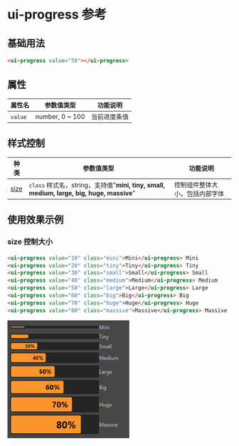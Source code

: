 # ui-progress 参考

## 基础用法

```html
<ui-progress value="50"></ui-progress>
```

## 属性
属性名  | 参数值类型 | 功能说明
------|--------------|-------------  
`value`| number, 0 ~ 100| 当前进度条值

## 样式控制
种类              | 参数值类型 | 功能说明
----------------|-----------|-------------
[size](#size-控制大小)      | `class` 样式名，string，支持值"**mini, tiny, small, medium, large, big, huge, massive**" | 控制组件整体大小，包括内部字体

## 使用效果示例

### size 控制大小
```html
<ui-progress value="10" class="mini">Mini</ui-progress> Mini
<ui-progress value="20" class="tiny">Tiny</ui-progress> Tiny
<ui-progress value="30" class="small">Small</ui-progress> Small
<ui-progress value="40" class="medium">Medium</ui-progress> Medium
<ui-progress value="50" class="large">Large</ui-progress> Large
<ui-progress value="60" class="big">Big</ui-progress> Big
<ui-progress value="70" class="huge">Huge</ui-progress> Huge
<ui-progress value="80" class="massive">Massive</ui-progress> Massive
```
![img](ui-kit/ui-progress-size.png)